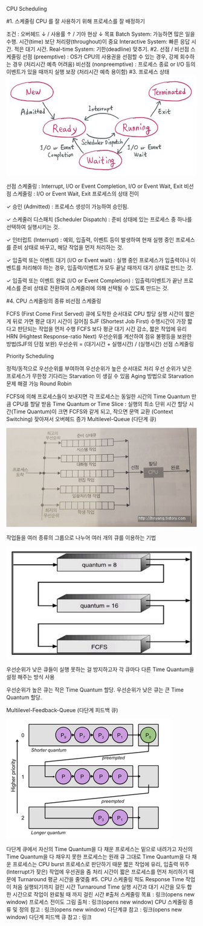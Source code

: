 CPU Scheduling

#1. 스케줄링
CPU 를 잘 사용하기 위해 프로세스를 잘 배정하기

조건 : 오버헤드 ↓ / 사용률 ↑ / 기아 현상 ↓
목표
Batch System: 가능하면 많은 일을 수행. 시간(time) 보단 처리량(throughout)이 중요
Interactive System: 빠른 응답 시간. 적은 대기 시간.
Real-time System: 기한(deadline) 맞추기.
#2. 선점 / 비선점 스케줄링
선점 (preemptive) : OS가 CPU의 사용권을 선점할 수 있는 경우, 강제 회수하는 경우 (처리시간 예측 어려움)
비선점 (nonpreemptive) : 프로세스 종료 or I/O 등의 이벤트가 있을 때까지 실행 보장 (처리시간 예측 용이함)
#3. 프로세스 상태
![Alt text](image_/image-4.png)

선점 스케줄링 : Interrupt, I/O or Event Completion, I/O or Event Wait, Exit
비선점 스케줄링 : I/O or Event Wait, Exit
프로세스의 상태 전이

✓ 승인 (Admitted) : 프로세스 생성이 가능하여 승인됨.

✓ 스케줄러 디스패치 (Scheduler Dispatch) : 준비 상태에 있는 프로세스 중 하나를 선택하여 실행시키는 것.

✓ 인터럽트 (Interrupt) : 예외, 입출력, 이벤트 등이 발생하여 현재 실행 중인 프로세스를 준비 상태로 바꾸고, 해당 작업을 먼저 처리하는 것.

✓ 입출력 또는 이벤트 대기 (I/O or Event wait) : 실행 중인 프로세스가 입출력이나 이벤트를 처리해야 하는 경우, 입출력/이벤트가 모두 끝날 때까지 대기 상태로 만드는 것.

✓ 입출력 또는 이벤트 완료 (I/O or Event Completion) : 입출력/이벤트가 끝난 프로세스를 준비 상태로 전환하여 스케줄러에 의해 선택될 수 있도록 만드는 것.

#4. CPU 스케줄링의 종류
비선점 스케줄링

FCFS (First Come First Served)
큐에 도착한 순서대로 CPU 할당
실행 시간이 짧은 게 뒤로 가면 평균 대기 시간이 길어짐
SJF (Shortest Job First)
수행시간이 가장 짧다고 판단되는 작업을 먼저 수행
FCFS 보다 평균 대기 시간 감소, 짧은 작업에 유리
HRN (Hightest Response-ratio Next)
우선순위를 계산하여 점유 불평등을 보완한 방법(SJF의 단점 보완)
우선순위 = (대기시간 + 실행시간) / (실행시간)
선점 스케줄링

Priority Scheduling

정적/동적으로 우선순위를 부여하여 우선순위가 높은 순서대로 처리
우선 순위가 낮은 프로세스가 무한정 기다리는 Starvation 이 생길 수 있음
Aging 방법으로 Starvation 문제 해결 가능
Round Robin

FCFS에 의해 프로세스들이 보내지면 각 프로세스는 동일한 시간의 Time Quantum 만큼 CPU를 할달 받음
Time Quantum or Time Slice : 실행의 최소 단위 시간
할당 시간(Time Quantum)이 크면 FCFS와 같게 되고, 작으면 문맥 교환 (Context Switching) 잦아져서 오버헤드 증가
Multilevel-Queue (다단계 큐)

![Alt text](image_/image-5.png)

작업들을 여러 종류의 그룹으로 나누어 여러 개의 큐를 이용하는 기법

![Alt text](image_/image-6.png)

우선순위가 낮은 큐들이 실행 못하는 걸 방지하고자 각 큐마다 다른 Time Quantum을 설정 해주는 방식 사용

우선순위가 높은 큐는 작은 Time Quantum 할당. 우선순위가 낮은 큐는 큰 Time Quantum 할당.

Multilevel-Feedback-Queue (다단계 피드백 큐)

![Alt text](image_/image-7.png)

다단계 큐에서 자신의 Time Quantum을 다 채운 프로세스는 밑으로 내려가고 자신의 Time Quantum을 다 채우지 못한 프로세스는 원래 큐 그대로
Time Quantum을 다 채운 프로세스는 CPU burst 프로세스로 판단하기 때문
짧은 작업에 유리, 입출력 위주(Interrupt가 잦은) 작업에 우선권을 줌
처리 시간이 짧은 프로세스를 먼저 처리하기 때문에 Turnaround 평균 시간을 줄옂줌
#5. CPU 스케줄링 척도
Response Time
작업이 처음 실행되기까지 걸린 시간
Turnaround Time
실행 시간과 대기 시간을 모두 합한 시간으로 작업이 완료될 때 까지 걸린 시간
#출처
스케줄링 목표 : 링크(opens new window)
프로세스 전이도 그림 출처 : 링크(opens new window)
CPU 스케줄링 종류 및 정의 참고 : 링크(opens new window)
다단계큐 참고 : 링크(opens new window)
다단계 피드백 큐 참고 : 링크
